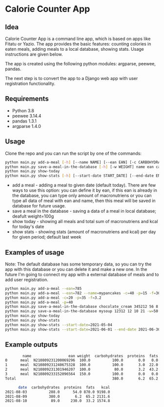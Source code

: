 # Calorie Counter App

## Idea
Calorie Counter App is a command line app, which is based on apps like Fitatu or Yazio.
The app provides the basic features: counting colories in eaten meals, adding meals to a local database, showing stats. Usage instructions are given below. 

The app is created using the following python modules: argparse, peewee, pandas.

The next step is to convert the app to a Django web app with user registration functionality.  

## Requirements
* Python 3.8
* peewee 3.14.4
* pandas 1.3.1
* argparse 1.4.0


## Usage
Clone the repo and you can run the script by one of the commands:
```bash
python main.py add-a-meal [-h] [--name NAME] [--ean EAN] [-c CARBOHYDRATES] [-p PROTEINS] [-f FATS] [-w WEIGHT] [-d DATE]
python main.py save-a-meal-in-the-database [-h] [-w WEIGHT] name ean carbohydrates proteins fats
python main.py show-today 
python main.py show-stats [-h] [--start-date START_DATE] [--end-date END_DATE]
```

* add a meal - adding a meal to given date (default today). There are few ways to use this option: you can define it by ean, if this ean is already in the database, you can type only amount of macronutriens or you can type all data of meal with ean and name, then this meal will be saved in database for future usage.
* save a meal in the database - saving a data of a meal in local database; deafult weight=100g
* show today - showing all meals and total sum of macronutriens and kcal for today's date
* show stats - showing stats (amount of macronutriens and kcal) per day for given period; default last week
## Examples of usage
Note: The default database has some temporary data, so you can try the app with this database or you can delete it and make a new one. In the future I'm going to connect my app with a external database of meals and to add user registration.

```bash
python main.py add-a-meal --ean=785
python main.py add-a-meal --ean=782 --name=mypancakes -c=40 -p=15 -f=30
python main.py add-a-meal -c=20 -p=35 -f=3.2
python main.py add-a-meal -p=40
python main.py save-a-meal-in-the-database chocolate_cream 345212 56 8 23
python main.py save-a-meal-in-the-database mysoup 12312 12 10 21 -w=50
python main.py show-today
python main.py show-stats
python main.py show-stats --start-date=2021-05-04
python main.py show-stats --start-date=2021-06-01 --end-date 2021-06-30
```

## Example outputs
```bash
        name                 ean weight  carbohydrates  proteins  fats    kcal
0      meal  N210809231200069296  100.0          100.0       0.0   0.0   400.0
1      meal  N210809231240675328  100.0          100.0       3.0  22.0   610.0
2      meal  N210809231301946207  100.0           80.0       3.2  43.2   721.6
3      meal  N210809233152096564  150.0          100.0       0.0   0.0   400.0
Total                                            380.0       6.2  65.2  2131.6
```

```bash
      date  carbohydrates  proteins  fats   kcal
2021-08-03          288.0      54.0 870.0 9198.0
2021-08-09          380.0       6.2  65.2 2131.6
2021-08-10           89.0     230.0  33.2 1574.8
```